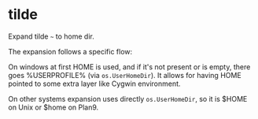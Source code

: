 tilde
=====

Expand tilde `~` to home dir.


The expansion follows a specific flow:

On windows at first HOME is used, and if it's not present or is empty,
there goes %USERPROFILE% (via `os.UserHomeDir`). It allows for having HOME
pointed to some extra layer like Cygwin environment.

On other systems expansion uses directly `os.UserHomeDir`, so it is
$HOME on Unix or $home on Plan9.
